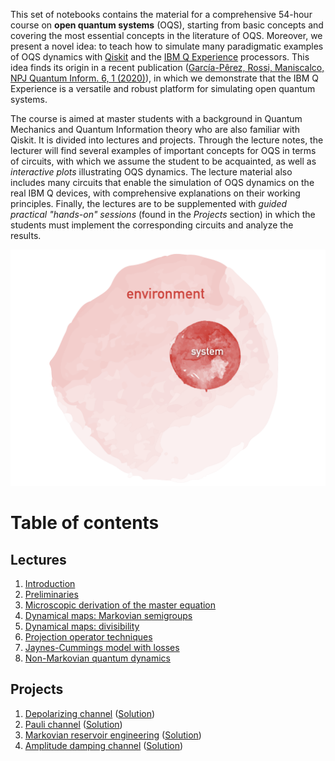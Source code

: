 This set of notebooks contains the material for a comprehensive 54-hour course on **open quantum systems** (OQS), starting from basic concepts and covering the most essential concepts in the literature of OQS. Moreover, we present a novel idea: to teach how to simulate many paradigmatic examples of OQS dynamics with [Qiskit](https://qiskit.org) and the [IBM Q Experience](https://quantum-computing.ibm.com) processors. This idea finds its origin in a recent publication ([García-Pêrez, Rossi, Maniscalco, NPJ Quantum Inform. 6, 1 (2020)](https://www.nature.com/articles/s41534-019-0235-y)), in which we demonstrate that the IBM Q Experience is a versatile and robust platform for simulating open quantum systems.

The course is aimed at master students with a background in Quantum Mechanics and Quantum Information theory who are also familiar with Qiskit. It is divided into lectures and projects. Through the lecture notes, the lecturer will find several examples of important concepts for OQS in terms of circuits, with which we assume the student to be acquainted, as well as *interactive plots* illustrating OQS dynamics. The lecture material also includes many circuits that enable the simulation of OQS dynamics on the real IBM Q devices, with comprehensive explanations on their working principles. Finally, the lectures are to be supplemented with *guided practical "hands-on" sessions* (found in the *Projects* section) in which the students must implement the corresponding circuits and analyze the results.

![](images/oqs.001.png)

# Table of contents

## Lectures

1. [Introduction](introduction.md)
2. [Preliminaries](preliminaries.ipynb)
3. [Microscopic derivation of the master equation](microscopic_derivation_of_the_markovian_master_equation.ipynb)
4. [Dynamical maps: Markovian semigroups](markovian_semigroups.ipynb)
5. [Dynamical maps: divisibility](divisible_maps.ipynb)
6. [Projection operator techniques](projection_operator_techniques.ipynb)
7. [Jaynes-Cummings model with losses](jaynes_cummings_with_losses.ipynb)
8. [Non-Markovian quantum dynamics](non-markovian_quantum_dynamics.ipynb)

## Projects

1. [Depolarizing channel](project_1-depolarizing_channel.ipynb) ([Solution](project_1-solution.ipynb))
2. [Pauli channel](project_2-pauli_channel.ipynb) ([Solution](project_2-solution.ipynb))
3. [Markovian reservoir engineering](project_3-reservoir-engineering.ipynb) ([Solution](project_3-solution.ipynb))
3. [Amplitude damping channel](project_4-amplitude_damping.ipynb) ([Solution](project_4-solution.ipynb))
